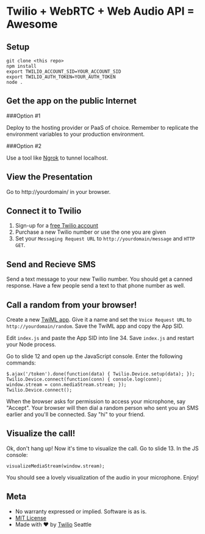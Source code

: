# Twilio + WebRTC + Web Audio API = Awesome

## Setup

```
git clone <this repo>
npm install
export TWILIO_ACCOUNT_SID=YOUR_ACCOUNT_SID
export TWILIO_AUTH_TOKEN=YOUR_AUTH_TOKEN
node .
```

## Get the app on the public Internet

###Option #1

Deploy to the hosting provider or PaaS of choice. Remember to replicate the environment variables to your production environment.

###Option #2

Use a tool like [Ngrok](http://ngrok.com) to tunnel localhost.

## View the Presentation

Go to http://yourdomain/ in your browser.

## Connect it to Twilio

1. Sign-up for a [free Twilio account](http://twilio.com/try-twilio)
2. Purchase a new Twilio number or use the one you are given
3. Set your `Messaging Request URL` to `http://yourdomain/message` and `HTTP GET`.

## Send and Recieve SMS

Send a text message to your new Twilio number. You should get a canned response. Have a few people send a text to that phone number as well.

## Call a random from your browser!

Create a new [TwiML app](https://www.twilio.com/user/account/apps/add). Give it a name and set the `Voice Request URL` to `http://yourdomain/random`. Save the TwiML app and copy the App SID.

Edit `index.js` and paste the App SID into line 34. Save `index.js` and restart your Node process.

Go to slide 12 and open up the JavaScript console. Enter the following commands:

```
$.ajax('/token').done(function(data) { Twilio.Device.setup(data); });
Twilio.Device.connect(function(conn) { console.log(conn); window.stream = conn.mediaStream.stream; });
Twilio.Device.connect();
```

When the browser asks for permission to access your microphone, say "Accept". Your browser will then dial a random person who sent you an SMS earlier and you'll be connected. Say "hi" to your friend.

## Visualize the call!

Ok, don't hang up! Now it's time to visualize the call. Go to slide 13. In the JS console:

`visualizeMediaStream(window.stream);`

You should see a lovely visualization of the audio in your microphone. Enjoy!

## Meta 

* No warranty expressed or implied.  Software is as is.
* [MIT License](http://www.opensource.org/licenses/mit-license.html)
* Made with ♥ by [Twilio](http://www.twilio.com) Seattle


